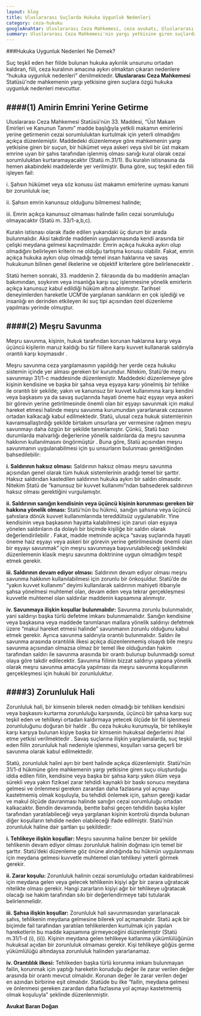 ```yaml
---
layout: blog
title: Uluslararası Suçlarda Hukuka Uygunluk Nedenleri 
category: ceza-hukuku
googleAnahtar: Uluslararası Ceza Mahkemesi, ceza avukatı, Uluslararası suçlarda hukuka uygunluk nedenleri, avukat Baran Dogan, bakırköy avukat.
summary: Uluslararası Ceza Mahkemesi'nin yargı yetkisine giren suçlarda hukuka uygunluk nedenleri olan meşru savunma, amirin emrini ifa ve zorunluluk hali incelenmiştir.
---
```


###Hukuka Uygunluk Nedenleri Ne Demek?


Suç teşkil eden her fiilde bulunan hukuka aykırılık unsurunu ortadan kaldıran, fiili, ceza kuralının amacına aykırı olmaktan çıkaran nedenlere “hukuka uygunluk nedenleri” denilmektedir. **Uluslararası Ceza Mahkemesi** Statüsü'nde mahkemenin yargı yetkisine giren suçlara özgü hukuka uygunluk nedenleri mevcuttur.

####(1)	Amirin Emrini Yerine Getirme
---

Uluslararası Ceza Mahkemesi Statüsü’nün 33. Maddesi, “Üst Makam Emirleri ve Kanunun Tanımı” madde başlığıyla yetkili makamın emirlerini yerine getirmenin cezai sorumluluktan kurtulmak için yeterli olmadığını açıkça düzenlemiştir. Maddedeki düzenlemeye göre mahkemenin yargı yetkisine giren bir suçun, bir hükümet veya askeri veya sivil bir üst makam emrine uyan bir şahıs tarafından işlenmiş olması sanığı kural olarak cezai sorumluluktan kurtaramayacaktır (Statü m.31/1). Bu kuralın istisnasına da hemen akabindeki maddelerde yer verilmiştir. Buna göre, suç teşkil eden fiili işleyen fail:	

i.  Şahsın hükümet veya söz konusu üst makamın emirlerine uyması kanuni bir zorunluluk ise;

ii. Şahsın emrin kanunsuz olduğunu bilmemesi halinde;

iii.  Emrin açıkça kanunsuz olmaması halinde failin cezai sorumluluğu olmayacaktır (Statü m. 33/1-a,b,c).

Kuralın istisnası olarak ifade edilen yukarıdaki üç durum bir arada bulunmalıdır. Aksi takdirde maddenin uygulanmasında kendi arasında bir çelişki meydana gelmesi kaçınılmazdır. Emrin açıkça hukuka aykırı olup olmadığını belirleyen kriterin ne olduğu tartışma konusu olabilir. Fakat, emrin açıkça hukuka aykırı olup olmadığı temel insan haklarına ve savaş hukukunun bilinen genel ilkelerine ve objektif kriterlere göre belirlenecektir .			

Statü hemen sonraki, 33. maddenin 2.  fıkrasında da bu maddenin amaçları bakımından, soykırım veya insanlığa karşı suç işlenmesine yönelik emirlerin açıkça kanunsuz kabul edildiği hüküm altına alınmıştır. Tarihsel deneyimlerden hareketle UCM’de yargılanan sanıkların en çok işlediği ve insanlığı en derinden etkileyen iki suç tipi açısından özel düzenleme yapılması yerinde olmuştur.

####(2) Meşru Savunma
---

Meşru savunma, kişinin, hukuk tarafından korunan haklarına karşı veya üçüncü kişilerin maruz kaldığı bu tür fiillere karşı kuvvet kullanarak saldırıyla orantılı karşı koymasıdır . 		

Meşru savunma ceza yargılamasının yapıldığı her yerde ceza hukuku sistemin içinde yer alması gereken bir kurumdur. Nitekim, Statü’de meşru savunmayı 31/1-c maddesinde düzenlemiştir. Maddedeki düzenlemeye göre kişinin kendisine ve başka bir şahsa veya eşyaya karşı yönelmiş bir tehlike ile orantılı bir şekilde; yakın ve kanunsuz bir kuvvet kullanımına karşı kendini veya başkasını ya da savaş suçlarında hayati öneme haiz eşyayı veya askeri bir görevin yerine getirilmesinde önemli olan bir eşyayı savunmak için makul hareket etmesi halinde meşru savunma kurumundan yararlanarak cezasının ortadan kalkacağı kabul edilmektedir. Statü, ulusal ceza hukuk sistemlerinin kavramsallaştırdığı şekilde birtakım unsurlara yer vermesine rağmen meşru savunmayı daha özgün bir şekilde tanımlamıştır. Çünkü, Statü bazı durumlarda malvarlığı değerlerine yönelik saldırılarda da meşru savunma hakkının kullanılmasını öngörmüştür . Buna göre, Statü açısından meşru savunmanın uygulanabilmesi için şu unsurların bulunması gerektiğinden bahsedilebilir:  

**i.	Saldırının haksız olması:** Saldırının haksız olması meşru savunma açısından genel olarak tüm hukuk sistemlerinin aradığı temel bir şarttır. Haksız saldırıdan kastedilen saldırının hukuka aykırı bir saldırı olmasıdır. Nitekim Statü de “kanunsuz bir kuvvet kullanımı”ndan bahsederek saldırının haksız olması gerektiğini vurgulamıştır.

**ii.	Saldırının sanığın kendisinin veya üçüncü kişinin korunması gereken bir hakkına yönelik olması:** Statü’nün bu hükmü, sanığın şahsına veya üçüncü şahıslara dönük kuvvet kullanımlarında tereddütsüz uygulanabilir. Yine kendisinin veya başkasının hayatta kalabilmesi için zaruri olan eşyaya yönelen saldırıların da dolaylı bir biçimde kişiliğe bir saldırı olarak değerlendirilebilir . Fakat, madde metninde açıkça “savaş suçlarında hayati öneme haiz eşyayı veya askeri bir görevin yerine getirilmesinde önemli olan bir eşyayı savunmak” için meşru savunmaya başvurulabileceği  şeklindeki düzenlemenin klasik meşru savunma doktrinine uygun olmadığını tespit etmek gerekir.

**iii.	Saldırının devam ediyor olması:** Saldırının devam ediyor olması meşru savunma hakkının kullanılabilmesi için zorunlu bir önkoşuldur. Statü’de de “yakın kuvvet kullanımı” deyimi kullanılarak saldırının mahiyeti itibarıyle şahsa yönelmesi muhtemel olan, devam eden veya tekrar gerçekleşmesi kuvvetle muhtemel olan saldırılar maddenin kapsamına alınmıştır.

**iv.	Savunmaya ilişkin koşullar bulunmalıdır:** Savunma zorunlu bulunmalıdır, yani saldırıyı başka türlü defetme imkanı bulunmamalıdır. Sanığın kendisine veya başkasına veya maddede tanımlanan mallara yönelik saldırıyı defetmek üzere “makul hareket etmesi halinde” savunmanın zorunlu olduğunu kabul etmek gerekir. Ayrıca savunma saldırıyla orantılı bulunmalıdır. Saldırı ile savunma arasında orantılılık ilkesi açıkça	düzenlenmemiş olsaydı bile meşru savunma açısından olmazsa olmaz bir temel ilke olduğundan hakim tarafından saldırı ile savunma arasında bir orantı bulunup bulunmadığı somut olaya göre takdir edilecektir. Savunma fiilinin bizzat saldırıyı yapana yönelik olarak meşru savunma amacıyla yapılması da meşru savunma koşullarının gerçekleşmesi için hukuki bir zorunluluktur.

####3)  Zorunluluk Hali  	
---
	
Zorunluluk hali, bir kimsenin bilerek neden olmadığı bir tehliken kendisini veya başkasını kurtarma zorunluluğu karşısında, üçüncü bir şahsa karşı suç teşkil eden ve tehlikeyi ortadan kaldırmaya yetecek ölçüde bir fiil işlenmesi zorunluluğunu doğuran bir haldir . Bu ceza hukuku kurumuyla, bir tehlikeyle karşı karşıya bulunan kişiye başka bir kimsenin hukuksal değerlerini ihlal etme yetkisi verilmektedir . Savaş suçlarına ilişkin yargılamalarda, suç teşkil eden fiilin zorunluluk hali nedeniyle işlenmesi, koşulları varsa geçerli bir savunma olarak kabul edilmektedir.

Statü, zorunluluk halini ayrı bir bent halinde açıkça düzenlemiştir. Statü’nün 31/1-d hükmüne göre  mahkemenin yargı yetkisine giren suçu oluşturduğu iddia edilen fiilin, kendisine veya başka bir şahsa karşı yakın ölüm veya sürekli veya yakın fiziksel zarar tehdidi kaynaklı bir baskı sonucu meydana gelmesi ve önlenmesi gereken zarardan daha fazlasına yol açmayı kastetmemiş olmak koşuluyla, bu tehdidi önlemek için, şahsın gereği kadar ve makul ölçüde davranması halinde sanığın cezai sorumluluğu ortadan kalkacaktır. Bendin devamında, bentte bahsi geçen tehdidin başka kişiler tarafından yaratılabileceği veya yargılanan kişinin kontrolü dışında bulunan diğer koşulların tehdide neden olabileceği ifade edilmiştir. Statü’nün zorunluluk haline dair şartları şu şekildedir:

**i.	Tehlikeye ilişkin koşullar:** Meşru savunma haline benzer bir şekilde tehlikenin devam ediyor olması zorunluluk halinin doğması için temel bir şarttır. Statü’deki düzenleme göz önüne alındığında bu hükmün uygulanması için meydana gelmesi kuvvetle muhtemel olan tehlikeyi yeterli görmek gerekir.

**ii.	Zarar koşulu:** Zorunluluk halinin cezai sorumluluğu ortadan kaldırabilmesi için meydana gelen veya gelecek tehlikenin kişiyi ağır bir zarara uğratacak nitelikte olması gerekir. Hangi zararların kişiyi ağır bir tehlikeye uğratacak olacağı ise hakim tarafından sıkı bir değerlendirmeye tabi tutularak belirlenmelidir.

**iii.	Şahsa ilişkin koşullar:** Zorunluluk hali savunmasından yararlanacak şahıs, tehlikenin meydana gelmesine bilerek yol açmamalıdır. Statü açık bir biçimde fail tarafından yaratılan tehlikelerden kurtulmak için yapılan hareketlerin bu madde kapsamına girmeyeceğini düzenlemiştir (Statü m.31/1-d (i), (ii)). Kişinin meydana gelen tehlikeye katlanma yükümlülüğünün hukuksal açıdan bir zorunluluk olmaması gerekir. Kişi tehlikeye göğüs germe yükümlülüğü altındaysa zorunluluk halinden yararlanamaz.

**iv.	Orantılılık ilkesi:** Tehlikeden başka türlü korunma imkanı bulunmayan failin, korunmak için yaptığı hareketin koruduğu değer ile zarar verilen değer arasında bir orantı mevcut olmalıdır. Korunan değer ile zarar verilen değer en azından birbirine eşit olmalıdır. Statüde bu ilke “failin, meydana gelmesi ve önlenmesi gereken zarardan daha fazlasına yol açmayı kastetmemiş olmak koşuluyla” şeklinde düzenlenmiştir.

**Avukat Baran Doğan**
